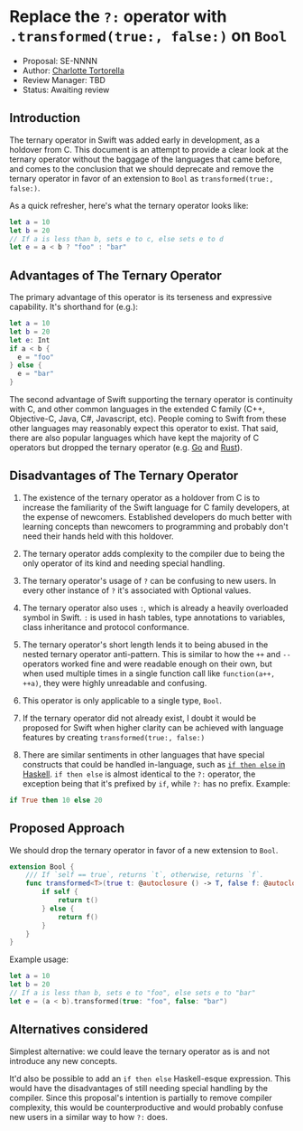 # Replace the `?:` operator with `.transformed(true:, false:)` on `Bool`

* Proposal: SE-NNNN
* Author: [Charlotte Tortorella](https://github.com/qata)
* Review Manager: TBD
* Status: Awaiting review

## Introduction

The ternary operator in Swift was added early in development, as a holdover
from C.  This document is an attempt to provide a clear look at the ternary
operator without the baggage of the languages that came before, and comes
to the conclusion that we should deprecate and remove the ternary operator
in favor of an extension to `Bool` as `transformed(true:, false:)`.

As a quick refresher, here's what the ternary operator looks like:

```swift
let a = 10
let b = 20
// If a is less than b, sets e to c, else sets e to d
let e = a < b ? "foo" : "bar"
```

## Advantages of The Ternary Operator

The primary advantage of this operator is its terseness and expressive
capability. It's shorthand for (e.g.):
```swift
let a = 10
let b = 20
let e: Int
if a < b {
  e = "foo"
} else {
  e = "bar"
}
```

The second advantage of Swift supporting the ternary operator is continuity
with C, and other common languages in the extended C family (C++, Objective-C,
Java, C#, Javascript, etc).  People coming to Swift from these other languages
may reasonably expect this operator to exist.  That said, there are also
popular languages which have kept the majority of C operators but dropped the
ternary operator (e.g. [Go](https://golang.org/doc/faq#Does_Go_have_a_ternary_form) and [Rust](https://github.com/rust-lang/rfcs/issues/1362)).


## Disadvantages of The Ternary Operator

1. The existence of the ternary operator as a holdover from C is to increase
the familiarity of the Swift language for C family developers, at the expense
of newcomers.  Established developers do much better with learning concepts
than newcomers to programming and probably don't need their hands held
with this holdover.

2. The ternary operator adds complexity to the compiler due to being the only
operator of its kind and needing special handling.

3. The ternary operator's usage of `?` can be confusing
to new users.  In every other instance of `?` it's associated with
Optional values.

4. The ternary operator also uses `:`, which is already a heavily overloaded
symbol in Swift. `:` is used in hash tables, type annotations to variables,
class inheritance and protocol conformance.

5. The ternary operator's short length lends it to being abused in the
nested ternary operator anti-pattern.  This is similar to how the `++` and `--`
operators worked fine and were readable enough on their own, but when used
multiple times in a single function call like `function(a++, ++a)`, they
were highly unreadable and confusing.

6. This operator is only applicable to a single type, `Bool`.

7. If the ternary operator did not already exist, I doubt it would be proposed
for Swift when higher clarity can be achieved with language features by
creating `transformed(true:, false:)`

8. There are similar sentiments in other languages that have special constructs
that could be handled in-language, such as [`if then else` in Haskell](https://wiki.haskell.org/If-then-else#Is_If-Then-Else_so_important.3F).
`if then else` is almost identical to the `?:` operator, the exception being
that it's prefixed by `if`, while `?:` has no prefix.
Example:
```haskell
if True then 10 else 20
```


## Proposed Approach

We should drop the ternary operator in favor of a new extension to `Bool`.
```swift
extension Bool {
    /// If `self == true`, returns `t`, otherwise, returns `f`.
    func transformed<T>(true t: @autoclosure () -> T, false f: @autoclosure () -> T) -> T {
        if self {
            return t()
        } else {
            return f()  
        }
    }
}
```

Example usage:
```swift
let a = 10
let b = 20
// If a is less than b, sets e to "foo", else sets e to "bar"
let e = (a < b).transformed(true: "foo", false: "bar")
```

## Alternatives considered

Simplest alternative: we could leave the ternary operator as is and not
introduce any new concepts.

It'd also be possible to add an `if then else` Haskell-esque expression.
This would have the disadvantages of still needing special handling by the
compiler.  Since this proposal's intention is partially to remove compiler
complexity, this would be counterproductive and would probably confuse new
users in a similar way to how `?:` does.
